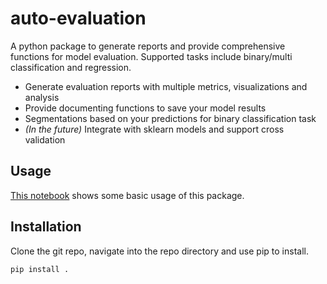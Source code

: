 # auto-evaluation
A python package to generate reports and provide comprehensive functions for model evaluation. Supported tasks include binary/multi classification and regression.

* Generate evaluation reports with multiple metrics, visualizations and analysis
* Provide documenting functions to save your model results
* Segmentations based on your predictions for binary classification task
* *(In the future)* Integrate with sklearn models and support cross validation

## Usage
[This notebook](https://github.com/LenzDu/auto-evaluation/blob/du/examples/binary.ipynb) shows some basic usage of this package.

## Installation
Clone the git repo, navigate into the repo directory and use pip to install.

    pip install .